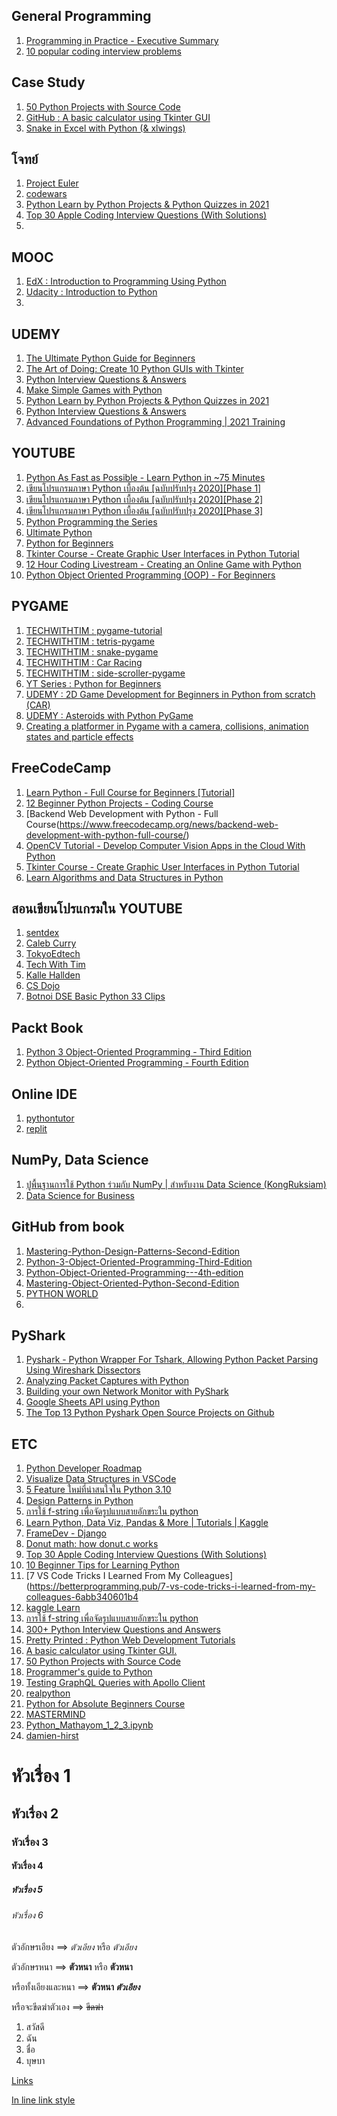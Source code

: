 ## General Programming
1. [Programming in Practice - Executive Summary](https://www.udemy.com/course/pipintroduction/learn/lecture/28868934#overview)
2. [10 popular coding interview problems](https://www.udemy.com/course/10-problems/learn/lecture/30016086#overview)



## Case Study
1. [50 Python Projects with Source Code](https://dev.to/kiransethu46/50-python-projects-with-source-code-2n7g)
2. [GitHub : A basic calculator using Tkinter GUI](https://github.com/Rogerup/Tkalc)
3. [Snake in Excel with Python (& xlwings)](https://www.youtube.com/watch?v=kayebcQ8pFw)

## โจทย์ 
1. [Project Euler](https://projecteuler.net/archives)
2. [codewars](https://www.codewars.com/kata/556deca17c58da83c00002db/train/python)
3. [Python Learn by Python Projects & Python Quizzes in 2021](https://www.udemy.com/course/the-complete-python-for-beginner-master-python-from-scratch/learn/lecture/15434760?start=0#overview)
4. [Top 30 Apple Coding Interview Questions (With Solutions)](https://betterprogramming.pub/top-30-apple-coding-interview-questions-with-solutions-19990071ebfc)
5. 


## MOOC
1. [EdX : Introduction to Programming Using Python](https://learning.edx.org/course/course-v1:UTArlingtonX+CSE1309x+1T2018/block-v1:UTArlingtonX+CSE1309x+1T2018+type@sequential+block@456ad9aaf08745e8b0319587698eb193/block-v1:UTArlingtonX+CSE1309x+1T2018+type@vertical+block@5e73bbf9a3114304bac93188a8002b07)
2. [Udacity : Introduction to Python](https://learning.edx.org/course/course-v1:UTArlingtonX+CSE1309x+1T2018/block-v1:UTArlingtonX+CSE1309x+1T2018+type@sequential+block@456ad9aaf08745e8b0319587698eb193/block-v1:UTArlingtonX+CSE1309x+1T2018+type@vertical+block@5e73bbf9a3114304bac93188a8002b07)
3. 

## UDEMY
1. [The Ultimate Python Guide for Beginners](https://www.udemy.com/course/the-ultimate-python-guide-for-beginners/learn/lecture/26286888#overview)
2. [The Art of Doing: Create 10 Python GUIs with Tkinter](https://www.udemy.com/course/the-art-of-doing-create-10-python-guis-with-tkinter-today/learn/lecture/21494484?start=0#overview)
3. [Python Interview Questions & Answers](https://www.udemy.com/course/python-interview-questions-and-answers/learn/lecture/25941186#overview)
4. [Make Simple Games with Python](https://www.udemy.com/course/make-simple-games-with-python/learn/lecture/27553464#overview)
5. [Python Learn by Python Projects & Python Quizzes in 2021](https://www.udemy.com/course/the-complete-python-for-beginner-master-python-from-scratch/learn/lecture/15434760?start=0#overview)
6. [Python Interview Questions & Answers](https://www.udemy.com/course/python-interview-questions-and-answers/learn/lecture/25941186#overview)
7. [Advanced Foundations of Python Programming | 2021 Training](https://www.udemy.com/course/advanced-foundations-of-python-programming-complete-training/learn/lecture/28083060#overview)

## YOUTUBE
1. [Python As Fast as Possible - Learn Python in ~75 Minutes](https://www.youtube.com/watch?v=VchuKL44s6E)
2. [เขียนโปรแกรมภาษา Python เบื้องต้น [ฉบับปรับปรุง 2020][Phase 1]](https://www.youtube.com/watch?v=N1fnq4MF3AE)
3. [เขียนโปรแกรมภาษา Python เบื้องต้น [ฉบับปรับปรุง 2020][Phase 2]](https://www.youtube.com/watch?v=2_TK8JYJiwQ&t=31620s)
4. [เขียนโปรแกรมภาษา Python เบื้องต้น [ฉบับปรับปรุง 2020][Phase 3]](https://www.youtube.com/watch?v=_G-yOINsXvE)
5. [Python Programming the Series](https://www.youtube.com/playlist?list=PLXa5k-zW5T_0HoABfZADoiPbHWuZio_ib)
6. [Ultimate Python](https://www.youtube.com/c/UltimatePython)
7. [Python for Beginners](https://www.youtube.com/playlist?list=PLlrxD0HtieHhS8VzuMCfQD4uJ9yne1mE6)
8. [Tkinter Course - Create Graphic User Interfaces in Python Tutorial](https://www.youtube.com/watch?v=YXPyB4XeYLA)
9. [12 Hour Coding Livestream - Creating an Online Game with Python](https://www.youtube.com/watch?v=wDIQ17T3sRk)
10. [Python Object Oriented Programming (OOP) - For Beginners](https://www.youtube.com/watch?v=JeznW_7DlB0)

## PYGAME
1. [TECHWITHTIM : pygame-tutorial](https://www.techwithtim.net/tutorials/game-development-with-python/pygame-tutorial/)
2. [TECHWITHTIM : tetris-pygame](https://www.techwithtim.net/tutorials/game-development-with-python/tetris-pygame/)
3. [TECHWITHTIM : snake-pygame](https://www.techwithtim.net/tutorials/game-development-with-python/snake-pygame/)
4. [TECHWITHTIM : Car Racing](https://www.youtube.com/watch?v=L3ktUWfAMPg&list=PLzMcBGfZo4-kmY7Nh4kI9kPPnxJ5JMRPj)
5. [TECHWITHTIM : side-scroller-pygame](https://www.techwithtim.net/tutorials/game-development-with-python/side-scroller-pygame/)
6. [YT Series : Python for Beginners](https://www.youtube.com/playlist?list=PLlrxD0HtieHhS8VzuMCfQD4uJ9yne1mE6)
7. [UDEMY : 2D Game Development for Beginners in Python from scratch (CAR)](https://www.udemy.com/course/draft/2322332/learn/lecture/14382554?start=0#overview)
8. [UDEMY : Asteroids with Python PyGame](https://www.udemy.com/course/asteroids-with-python-pygame/learn/lecture/28293566?start=0#overview)
9. [Creating a platformer in Pygame with a camera, collisions, animation states and particle effects](https://www.youtube.com/watch?v=YWN8GcmJ-jA)


## FreeCodeCamp
1. [Learn Python - Full Course for Beginners [Tutorial]](https://www.youtube.com/watch?v=rfscVS0vtbw)
2. [12 Beginner Python Projects - Coding Course](https://www.youtube.com/watch?v=8ext9G7xspg)
3. [Backend Web Development with Python - Full Course(https://www.freecodecamp.org/news/backend-web-development-with-python-full-course/)
4. [OpenCV Tutorial - Develop Computer Vision Apps in the Cloud With Python](https://www.youtube.com/watch?v=iXNsAYOTzgM)
5. [Tkinter Course - Create Graphic User Interfaces in Python Tutorial](https://www.youtube.com/watch?v=YXPyB4XeYLA)
6. [Learn Algorithms and Data Structures in Python](https://www.freecodecamp.org/news/learn-algorithms-and-data-structures-in-python/)


## สอนเขียนโปรแกรมใน YOUTUBE
1. [sentdex](https://www.youtube.com/c/sentdex)
2. [Caleb Curry](https://www.youtube.com/channel/UCZUyPT9DkJWmS_DzdOi7RIA)
3. [TokyoEdtech](https://www.youtube.com/channel/UC2vm-0XX5RkWCXWwtBZGOXg)
4. [Tech With Tim](https://www.youtube.com/channel/UC4JX40jDee_tINbkjycV4Sg)
5. [Kalle Hallden](https://www.youtube.com/c/KalleHallden)
6. [CS Dojo](https://www.youtube.com/channel/UCxX9wt5FWQUAAz4UrysqK9A)
7. [Botnoi DSE Basic Python 33 Clips](https://www.youtube.com/playlist?list=PLAgCqpRa2bgv108WwTPAWh6fDwRyS49Vm)

## Packt Book
1. [Python 3 Object-Oriented Programming - Third Edition](https://www.packtpub.com/product/python-3-object-oriented-programming-third-edition/9781789615852)
2. [Python Object-Oriented Programming - Fourth Edition](https://subscription.packtpub.com/book/programming/9781801077262/1)


## Online IDE
1. [pythontutor](https://pythontutor.com/live.html#mode=edit)
2. [replit](https://replit.com/@ThanaHongsuwan/Chapter1#main.py)

## NumPy, Data Science
1. [ปูพื้นฐานการใช้ Python ร่วมกับ NumPy | สำหรับงาน Data Science (KongRuksiam)](https://www.youtube.com/watch?v=MDA8SbfdLKA)
2. [Data Science for Business](https://datascience.botnoi.ai/tutorials/python-tutorials/)

## GitHub from book
1. [Mastering-Python-Design-Patterns-Second-Edition](https://github.com/PacktPublishing/Mastering-Python-Design-Patterns-Second-Edition)
2. [Python-3-Object-Oriented-Programming-Third-Edition](https://github.com/PacktPublishing/Python-3-Object-Oriented-Programming-Third-Edition)
3. [Python-Object-Oriented-Programming---4th-edition](https://github.com/PacktPublishing/Python-Object-Oriented-Programming---4th-edition)
4. [Mastering-Object-Oriented-Python-Second-Edition](https://github.com/PacktPublishing/Mastering-Object-Oriented-Python-Second-Edition)
5. [PYTHON WORLD](https://github.com/Python-World)
6. 

## PyShark
1. [Pyshark - Python Wrapper For Tshark, Allowing Python Packet Parsing Using Wireshark Dissectors](https://www.kitploit.com/2019/08/pyshark-python-wrapper-for-tshark.html)
2. [Analyzing Packet Captures with Python](https://vnetman.github.io/pcap/python/pyshark/scapy/libpcap/2018/10/25/analyzing-packet-captures-with-python-part-1.html)
3. [Building your own Network Monitor with PyShark](https://linuxhint.com/building-your-own-network-monitor-with-pyshark/)
4. [Google Sheets API using Python](https://pyshark.com/google-sheets-api-using-python/)
5. [The Top 13 Python Pyshark Open Source Projects on Github](https://awesomeopensource.com/projects/pyshark/python)

## ETC
1. [Python Developer Roadmap](https://stackpython.co/tutorial/python-developer-roadmap)
2. [Visualize Data Structures in VSCode](https://addyosmani.com/blog/visualize-data-structures-vscode/ "Visualize Data Structures in VSCode")
3. [5 Feature ใหม่ที่น่าสนใจใน Python 3.10](https://stackpython.co/tutorial/5-feature-python-310)
4. [Design Patterns in Python](https://refactoring.guru/design-patterns/python)
5. [การใช้ f-string เพื่อจัดรูปแบบสายอักขระใน python](https://phyblas.hinaboshi.com/20190714)
6. [Learn Python, Data Viz, Pandas & More | Tutorials | Kaggle](https://www.kaggle.com/learn)
7. [FrameDev - Django](https://www.frame-dev.com/)
8. [Donut math: how donut.c works](https://www.a1k0n.net/2011/07/20/donut-math.html)
9. [Top 30 Apple Coding Interview Questions (With Solutions)](https://betterprogramming.pub/top-30-apple-coding-interview-questions-with-solutions-19990071ebfc)
10. [10 Beginner Tips for Learning Python](https://betterprogramming.pub/10-beginner-tips-for-learning-python-2578e7f49ec8)
11. [7 VS Code Tricks I Learned From My Colleagues](https://betterprogramming.pub/7-vs-code-tricks-i-learned-from-my-colleagues-6abb340601b4
12. [kaggle Learn](https://www.kaggle.com/learn)
13. [การใช้ f-string เพื่อจัดรูปแบบสายอักขระใน python](https://phyblas.hinaboshi.com/20190714)
14. [300+ Python Interview Questions and Answers ](https://pythonawesome.com/300-python-interview-questions-and-answers/)
15. [Pretty Printed : Python Web Development Tutorials](https://prettyprinted.com/)
16. [A basic calculator using Tkinter GUI.](https://github.com/Rogerup/Tkalc)
17. [50 Python Projects with Source Code ](https://dev.to/kiransethu46/50-python-projects-with-source-code-2n7g)
18. [Programmer's guide to Python](https://github.com/Anku5hk/Programmers_guide_to_Python/blob/main/book.md)
19. [Testing GraphQL Queries with Apollo Client](https://programmingwithmosh.com/)
20. [realpython](https://realpython.com/)
21. [Python for Absolute Beginners Course](https://training.talkpython.fm/courses/explore_beginners/python-for-absolute-beginners?utm_source=talkpython)
22. [MASTERMIND](http://www.easysurf.cc/master3.htm)
23. [Python_Mathayom_1_2_3.ipynb](https://colab.research.google.com/drive/1rm-kW7Nh5q3kk9JsnvBea2oUr42W9GIF#scrollTo=UA3GRRX3iees)
24. [damien-hirst](https://www.phillips.com/detail/damien-hirst/UK010120/16)





# หัวเรื่อง 1
## หัวเรื่อง 2
### หัวเรื่อง 3
#### หัวเรื่อง 4
##### หัวเรื่อง 5
###### หัวเรื่อง 6

ตัวอักษรเอียง ==> *ตัวเอียง* หรือ _ตัวเอียง_

ตัวอักษรหนา ==> **ตัวหนา** หรือ __ตัวหนา__

หรือทั้งเอียงและหนา ==> **ตัวหนา _ตัวเอียง_**

หรือจะขีดฆ่าตัวเอง ==> ~~ขีดฆ่า~~

1. สวัสดี
2. ฉัน
3. ชื่อ
4. บุษบา

[Links](http://www.google.com)

[In line link style](http://www.google.com "Go to Google's Homepage")
